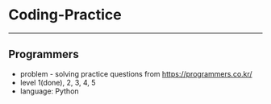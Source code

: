 # Coding-Practice
---
## Programmers
* problem - solving practice questions from https://programmers.co.kr/
* level 1(done), 2, 3, 4, 5
* language: Python
